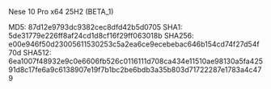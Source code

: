 Nese 10 Pro x64 25H2 (BETA_1)

MD5: 87d12e9793dc9382cec8dfd42b5d0705
SHA1: 5de31779e226ff8af24cd1d8cf16f29ff063018b
SHA256: e00e946f50d23005611530253c5a2ea6ce9ecebebac646b154cd74f27d54f70d
SHA512: 6ea1007f48932e9c0e6606fb526c0116111d708ca434e11510ae98130a5fa42591d8c17fe6a9c6138907e19f7b1bc2be6bdb3a35b803d71722287e1783a4c479
